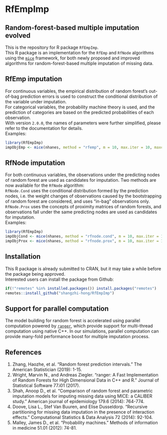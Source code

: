 
<!-- README.md is generated from README.Rmd. Please edit that file -->

# RfEmpImp

## Random-forest-based multiple imputation evolved

This is the repository for R package `RfEmpImp`.  
This R package is an implementation for the `RfEmp` and `RfNode`
algorithms using the [`mice`](https://CRAN.R-project.org/package=mice)
framework, for both newly proposed and improved algorithms for
random-forest-based multiple imputation of missing data.

## RfEmp imputation

For continuous variables, the empirical distribution of random forest’s
out-of-bag prediction errors is used to construct the conditional
distribution of the variable under imputation.  
For categorical variables, the probability machine theory is used, and
the prediction of categories are based on the predicted probabilities of
each observation.  
With version `2.0.0`, the names of parameters were further simplified,
please refer to the documentation for details.  
Examples:

``` r
library(RfEmpImp)
impObjEmp <- mice(nhanes, method = "rfemp", m = 10, max.iter = 10, maxcor = 1.0)
```

## RfNode imputation

For both continuous variables, the observations under the predicting
nodes of random forest are used as candidates for imputation. Two
methods are now available for the `RfNode` algorithm:  
`RfNode.Cond` uses the conditional distribution formed by the prediction
nodes, i.e. the weight changes of observations caused by the
bootstrapping of random forest are considered, and uses “in-bag”
observations only.  
`RfNode.Prox` uses the concepts of proximity matrices of random forests,
and observations fall under the same predicting nodes are used as
candidates for imputation.  
Examples:

``` r
library(RfEmpImp)
impObjCond <- mice(nhanes, method = "rfnode.cond", m = 10, max.iter = 10, maxcor = 1.0)
impObjProx <- mice(nhanes, method = "rfnode.prox", m = 10, max.iter = 10, maxcor = 1.0)
```

## Installation

This R package is already submitted to CRAN, but it may take a while
before the package being approved.  
Interested users can install the package from Github:

``` r
if(!"remotes" %in% installed.packages()) install.packages("remotes")
remotes::install_github("shangzhi-hong/RfEmpImp")
```

## Support for parallel computation

The model building for random forest is accelerated using parallel
computation powered by
[`ranger`](https://CRAN.R-project.org/package=ranger), which provide
support for multi-thread computation using native C++. In our
simulations, parallel computation can provide many-fold performance
boost for multiple imputation process.

## References

1.  Zhang, Haozhe, et al. “Random forest prediction intervals.” The
    American Statistician (2019): 1-15.
2.  Wright, Marvin N., and Andreas Ziegler. “ranger: A Fast
    Implementation of Random Forests for High Dimensional Data in C++
    and R.” Journal of Statistical Software 77.i01 (2017).
3.  Shah, Anoop D., et al. “Comparison of random forest and parametric
    imputation models for imputing missing data using MICE: a CALIBER
    study.” American journal of epidemiology 179.6 (2014): 764-774.
4.  Doove, Lisa L., Stef Van Buuren, and Elise Dusseldorp. “Recursive
    partitioning for missing data imputation in the presence of
    interaction effects.” Computational Statistics & Data Analysis 72
    (2014): 92-104.
5.  Malley, James D., et al. “Probability machines.” Methods of
    information in medicine 51.01 (2012): 74-81.

